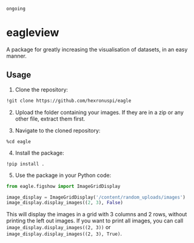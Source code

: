 `ongoing`

# eagleview

A package for greatly increasing the visualisation of datasets, in an easy manner.

## Usage

1. Clone the repository:

```bash
!git clone https://github.com/hexronuspi/eagle
```
2. Upload the folder containing your images. If they are in a zip or any other file, extract them first.

3. Navigate to the cloned repository:

```
%cd eagle
```

4. Install the package:

```
!pip install .
```

5. Use the package in your Python code:

```python
from eagle.figshow import ImageGridDisplay

image_display = ImageGridDisplay('/content/random_uploads/images')
image_display.display_images((2, 3), False)
```

This will display the images in a grid with 3 columns and 2 rows, without printing the left out images. If you want to print all images, you can call `image_display.display_images((2, 3))` or `image_display.display_images((2, 3), True)`.
